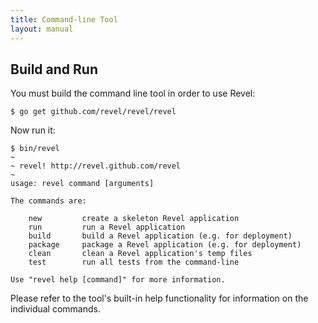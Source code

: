 ```yaml
---
title: Command-line Tool
layout: manual
---
```


## Build and Run

You must build the command line tool in order to use Revel:

	$ go get github.com/revel/revel/revel

Now run it:

	$ bin/revel
	~
	~ revel! http://revel.github.com/revel
	~
	usage: revel command [arguments]

	The commands are:

		new         create a skeleton Revel application
		run         run a Revel application
		build       build a Revel application (e.g. for deployment)
		package     package a Revel application (e.g. for deployment)
		clean       clean a Revel application's temp files
		test        run all tests from the command-line

	Use "revel help [command]" for more information.

Please refer to the tool's built-in help functionality for information on the
individual commands.
